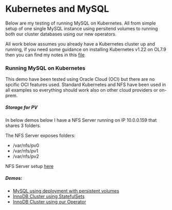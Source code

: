 # Kubernetes and MySQL

Below are my testing of running MySQL on Kubernetes. All from simple setup of one single MySQL instance using persitend volumes to running both our cluster databases using our new operators.

All work below assumes you already have a Kubernetes cluster up and running, if you need some guidance on installing Kubernetes v1.22 on OL7.9 then you can find my notes in this [file](https://github.com/wwwted/Kubernetes/blob/master/misc/k8s-install.txt)

### Running MySQL on Kubernetes
This demo have been tested using Oracle Cloud (OCI) but there are no spcific OCI features used. Standard Kubernetes and NFS have been used in all examples so everything should work also on other cloud providers or on-prem.

##### Storage for PV
In below demos below I have a NFS Server running on IP 10.0.0.159 that shares 3 folders.

The NFS Server exposes folders:
- /var/nfs/pv0
- /var/nfs/pv1
- /var/nfs/pv2 

NFS Server setup [here](https://github.com/wwwted/Kubernetes/blob/master/nfs.md)

##### Demos: 
- [MySQL using deployment with persistent volumes](https://github.com/wwwted/Kubernetes/blob/master/k8s_mysql.md)
- [InnoDB Cluster using StatefulSets](https://github.com/wwwted/Kubernetes/blob/master/k8s_innodb_cluster.md)
- [InnoDB Cluster using our Operator](https://github.com/wwwted/Kubernetes/blob/master/k8s_innodb_cluster_operator.md)
